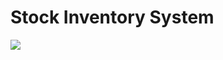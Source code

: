 # Stock Inventory System
<img src="https://user-images.githubusercontent.com/120948162/208943189-9f62dc03-3af9-4ab6-8083-2c12eddeae69.png">
